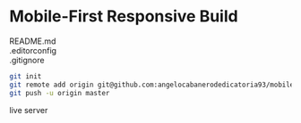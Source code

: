 # Mobile-First Responsive Build

README.md</br>
.editorconfig</br>
.gitignore

```bash
git init
git remote add origin git@github.com:angelocabanerodedicatoria93/mobile-first-1.git
git push -u origin master
```

live server

